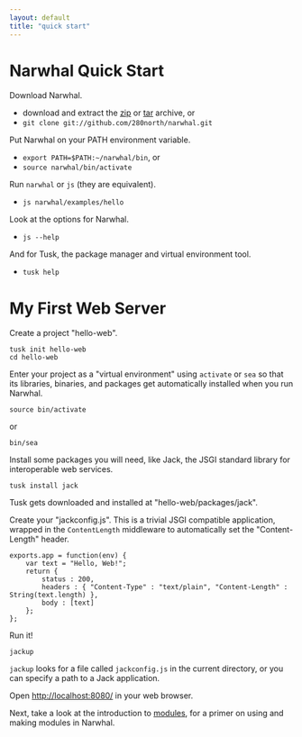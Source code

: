 ```yaml
---
layout: default
title: "quick start"
---
```


Narwhal Quick Start
===================

Download Narwhal.

* download and extract the [zip](http://github.com/280north/narwhal/zipball/master) or [tar](http://github.com/280north/narwhal/tarball/master) archive, or
* `git clone git://github.com/280north/narwhal.git`

Put Narwhal on your PATH environment variable.

* `export PATH=$PATH:~/narwhal/bin`, or
* `source narwhal/bin/activate`

Run `narwhal` or `js` (they are equivalent).

* `js narwhal/examples/hello`

Look at the options for Narwhal.

* `js --help`

And for Tusk, the package manager and virtual environment tool.

* `tusk help`


My First Web Server
===================

Create a project "hello-web".

    tusk init hello-web
    cd hello-web

Enter your project as a "virtual environment" using `activate` or `sea` so that its libraries, binaries, and packages get automatically installed when you run Narwhal.

    source bin/activate

or

    bin/sea

Install some packages you will need, like Jack, the JSGI standard library for interoperable web services.

    tusk install jack

Tusk gets downloaded and installed at "hello-web/packages/jack".

Create your "jackconfig.js". This is a trivial JSGI compatible application, wrapped in the `ContentLength` middleware to automatically set the "Content-Length" header.

    exports.app = function(env) {
        var text = "Hello, Web!";
        return {
            status : 200,
            headers : { "Content-Type" : "text/plain", "Content-Length" : String(text.length) },
            body : [text]
        };
    };

Run it!

    jackup

`jackup` looks for a file called `jackconfig.js` in the current directory, or you can specify a path to a Jack application.

Open [http://localhost:8080/](http://localhost:8080/) in your web browser.

Next, take a look at the introduction to [modules](modules.html), for a primer on using and making modules in Narwhal.
